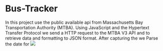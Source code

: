 # Bus-Tracker

In this project use the public available api from Massachusetts Bay Transportation Authority (MTBA).  Using JavaScript and the Hypertext Transfer Protocol we send a HTTP request to the MTBA V3 API and to retrieve data and formatting to JSON format. After capturing the we Parse the date for 
<img src="BusTracker.png"> <img>
